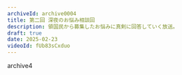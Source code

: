 ```yaml
---
archiveId: archive0004
title: 第二回 深夜のお悩み相談回
description: 領国民から募集したお悩みに真剣に回答していく放送。
draft: true
date: 2025-02-23
videoId: fUb83sCxduo
---
```

archive4
